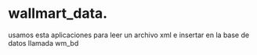 # wallmart_data.
usamos esta aplicaciones para leer un archivo xml e insertar en la base de datos llamada wm_bd
